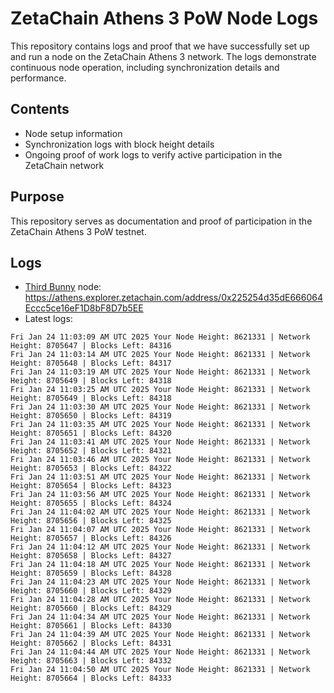 # ZetaChain Athens 3 PoW Node Logs
This repository contains logs and proof that we have successfully set up and run a node on the ZetaChain Athens 3 network. The logs demonstrate continuous node operation, including synchronization details and performance.

## Contents
- Node setup information
- Synchronization logs with block height details
- Ongoing proof of work logs to verify active participation in the ZetaChain network

## Purpose
This repository serves as documentation and proof of participation in the ZetaChain Athens 3 PoW testnet.

## Logs

- [Third Bunny](https://thirdbunny.xyz/) node: https://athens.explorer.zetachain.com/address/0x225254d35dE666064Eccc5ce16eF1D8bF8D7b5EE
- Latest logs:
```
Fri Jan 24 11:03:09 AM UTC 2025 Your Node Height: 8621331 | Network Height: 8705647 | Blocks Left: 84316
Fri Jan 24 11:03:14 AM UTC 2025 Your Node Height: 8621331 | Network Height: 8705648 | Blocks Left: 84317
Fri Jan 24 11:03:19 AM UTC 2025 Your Node Height: 8621331 | Network Height: 8705649 | Blocks Left: 84318
Fri Jan 24 11:03:25 AM UTC 2025 Your Node Height: 8621331 | Network Height: 8705649 | Blocks Left: 84318
Fri Jan 24 11:03:30 AM UTC 2025 Your Node Height: 8621331 | Network Height: 8705650 | Blocks Left: 84319
Fri Jan 24 11:03:35 AM UTC 2025 Your Node Height: 8621331 | Network Height: 8705651 | Blocks Left: 84320
Fri Jan 24 11:03:41 AM UTC 2025 Your Node Height: 8621331 | Network Height: 8705652 | Blocks Left: 84321
Fri Jan 24 11:03:46 AM UTC 2025 Your Node Height: 8621331 | Network Height: 8705653 | Blocks Left: 84322
Fri Jan 24 11:03:51 AM UTC 2025 Your Node Height: 8621331 | Network Height: 8705654 | Blocks Left: 84323
Fri Jan 24 11:03:56 AM UTC 2025 Your Node Height: 8621331 | Network Height: 8705655 | Blocks Left: 84324
Fri Jan 24 11:04:02 AM UTC 2025 Your Node Height: 8621331 | Network Height: 8705656 | Blocks Left: 84325
Fri Jan 24 11:04:07 AM UTC 2025 Your Node Height: 8621331 | Network Height: 8705657 | Blocks Left: 84326
Fri Jan 24 11:04:12 AM UTC 2025 Your Node Height: 8621331 | Network Height: 8705658 | Blocks Left: 84327
Fri Jan 24 11:04:18 AM UTC 2025 Your Node Height: 8621331 | Network Height: 8705659 | Blocks Left: 84328
Fri Jan 24 11:04:23 AM UTC 2025 Your Node Height: 8621331 | Network Height: 8705660 | Blocks Left: 84329
Fri Jan 24 11:04:28 AM UTC 2025 Your Node Height: 8621331 | Network Height: 8705660 | Blocks Left: 84329
Fri Jan 24 11:04:34 AM UTC 2025 Your Node Height: 8621331 | Network Height: 8705661 | Blocks Left: 84330
Fri Jan 24 11:04:39 AM UTC 2025 Your Node Height: 8621331 | Network Height: 8705662 | Blocks Left: 84331
Fri Jan 24 11:04:44 AM UTC 2025 Your Node Height: 8621331 | Network Height: 8705663 | Blocks Left: 84332
Fri Jan 24 11:04:50 AM UTC 2025 Your Node Height: 8621331 | Network Height: 8705664 | Blocks Left: 84333
```
